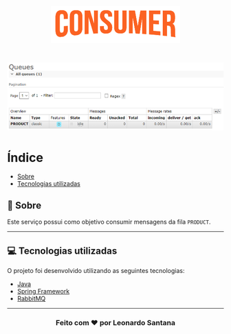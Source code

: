 <h1 align="center">
    <img src="src/main/resources/docs/consumer.png">
</h1>

<h1 align="center">
    <img src="src/main/resources/docs/queue.png">
</h1>

# Índice

- [Sobre](#-sobre)
- [Tecnologias utilizadas](#-tecnologias-utilizadas)

## 🔖 Sobre

Este serviço possui como objetivo consumir mensagens da fila `PRODUCT`.

---

## 💻 Tecnologias utilizadas

O projeto foi desenvolvido utilizando as seguintes tecnologias:

- [Java](https://dev.java)
- [Spring Framework](https://spring.io)
- [RabbitMQ](https://www.rabbitmq.com)

---

<h3 align="center">
  Feito com ❤️ por Leonardo Santana
</h3>
